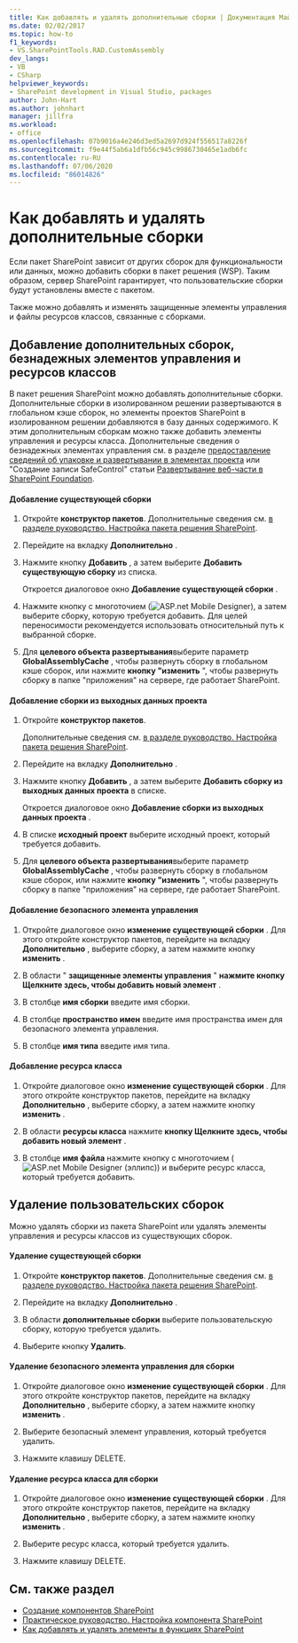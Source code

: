 ```yaml
---
title: Как добавлять и удалять дополнительные сборки | Документация Майкрософт
ms.date: 02/02/2017
ms.topic: how-to
f1_keywords:
- VS.SharePointTools.RAD.CustomAssembly
dev_langs:
- VB
- CSharp
helpviewer_keywords:
- SharePoint development in Visual Studio, packages
author: John-Hart
ms.author: johnhart
manager: jillfra
ms.workload:
- office
ms.openlocfilehash: 07b9016a4e246d3ed5a2697d924f556517a8226f
ms.sourcegitcommit: f9e44f5ab6a1dfb56c945c9986730465e1adb6fc
ms.contentlocale: ru-RU
ms.lasthandoff: 07/06/2020
ms.locfileid: "86014826"
---
```

# <a name="how-to-add-and-remove-additional-assemblies"></a>Как добавлять и удалять дополнительные сборки
  Если пакет SharePoint зависит от других сборок для функциональности или данных, можно добавить сборки в пакет решения (WSP). Таким образом, сервер SharePoint гарантирует, что пользовательские сборки будут установлены вместе с пакетом.

 Также можно добавлять и изменять защищенные элементы управления и файлы ресурсов классов, связанные с сборками.

## <a name="add-additional-assemblies-safe-controls-and-class-resources"></a>Добавление дополнительных сборок, безнадежных элементов управления и ресурсов классов
 В пакет решения SharePoint можно добавлять дополнительные сборки. Дополнительные сборки в изолированном решении развертываются в глобальном кэше сборок, но элементы проектов SharePoint в изолированном решении добавляются в базу данных содержимого. К этим дополнительным сборкам можно также добавить элементы управления и ресурсы класса. Дополнительные сведения о безнадежных элементах управления см. в разделе [предоставление сведений об упаковке и развертывании в элементах проекта](../sharepoint/providing-packaging-and-deployment-information-in-project-items.md) или "Создание записи SafeControl" статьи [Развертывание веб-части в SharePoint Foundation](/previous-versions/office/developer/sharepoint-2010/cc768621(v=office.14)).

#### <a name="to-add-an-existing-assembly"></a>Добавление существующей сборки

1. Откройте **конструктор пакетов**. Дополнительные сведения см. [в разделе руководство. Настройка пакета решения SharePoint](../sharepoint/how-to-customize-a-sharepoint-solution-package.md).

2. Перейдите на вкладку **Дополнительно** .

3. Нажмите кнопку **Добавить** , а затем выберите **Добавить существующую сборку** из списка.

     Откроется диалоговое окно **Добавление существующей сборки** .

4. Нажмите кнопку с многоточием (![ASP.net Mobile Designer](../sharepoint/media/mwellipsis.gif "Эллипс конструктора ASP.NET для мобильных устройств")), а затем выберите сборку, которую требуется добавить. Для целей переносимости рекомендуется использовать относительный путь к выбранной сборке.

5. Для **целевого объекта развертывания**выберите параметр **GlobalAssemblyCache** , чтобы развернуть сборку в глобальном кэше сборок, или нажмите **кнопку "изменить** ", чтобы развернуть сборку в папке "приложения" на сервере, где работает SharePoint.

#### <a name="to-add-an-assembly-from-project-output"></a>Добавление сборки из выходных данных проекта

1. Откройте **конструктор пакетов**.

     Дополнительные сведения см. [в разделе руководство. Настройка пакета решения SharePoint](../sharepoint/how-to-customize-a-sharepoint-solution-package.md).

2. Перейдите на вкладку **Дополнительно** .

3. Нажмите кнопку **Добавить** , а затем выберите **Добавить сборку из выходных данных проекта** в списке.

     Откроется диалоговое окно **Добавление сборки из выходных данных проекта** .

4. В списке **исходный проект** выберите исходный проект, который требуется добавить.

5. Для **целевого объекта развертывания**выберите параметр **GlobalAssemblyCache** , чтобы развернуть сборку в глобальном кэше сборок, или нажмите **кнопку "изменить** ", чтобы развернуть сборку в папке "приложения" на сервере, где работает SharePoint.

#### <a name="to-add-a-safe-control"></a>Добавление безопасного элемента управления

1. Откройте диалоговое окно **изменение существующей сборки** . Для этого откройте конструктор пакетов, перейдите на вкладку **Дополнительно** , выберите сборку, а затем нажмите кнопку **изменить** .

2. В области " **защищенные элементы управления** " **нажмите кнопку Щелкните здесь, чтобы добавить новый элемент** .

3. В столбце **имя сборки** введите имя сборки.

4. В столбце **пространство имен** введите имя пространства имен для безопасного элемента управления.

5. В столбце **имя типа** введите имя типа.

#### <a name="to-add-a-class-resource"></a>Добавление ресурса класса

1. Откройте диалоговое окно **изменение существующей сборки** . Для этого откройте конструктор пакетов, перейдите на вкладку **Дополнительно** , выберите сборку, а затем нажмите кнопку **изменить** .

2. В области **ресурсы класса** нажмите **кнопку Щелкните здесь, чтобы добавить новый элемент** .

3. В столбце **имя файла** нажмите кнопку с многоточием (![ASP.net Mobile Designer (эллипс](../sharepoint/media/mwellipsis.gif "Эллипс конструктора ASP.NET для мобильных устройств"))) и выберите ресурс класса, который требуется добавить.

## <a name="delete-custom-assemblies"></a>Удаление пользовательских сборок
 Можно удалять сборки из пакета SharePoint или удалять элементы управления и ресурсы классов из существующих сборок.

#### <a name="to-delete-an-existing-assembly"></a>Удаление существующей сборки

1. Откройте **конструктор пакетов**. Дополнительные сведения см. [в разделе руководство. Настройка пакета решения SharePoint](../sharepoint/how-to-customize-a-sharepoint-solution-package.md).

2. Перейдите на вкладку **Дополнительно** .

3. В области **дополнительные сборки** выберите пользовательскую сборку, которую требуется удалить.

4. Выберите кнопку **Удалить**.

#### <a name="to-delete-a-safe-control-for-an-assembly"></a>Удаление безопасного элемента управления для сборки

1. Откройте диалоговое окно **изменение существующей сборки** . Для этого откройте конструктор пакетов, перейдите на вкладку **Дополнительно** , выберите сборку, а затем нажмите кнопку **изменить** .

2. Выберите безопасный элемент управления, который требуется удалить.

3. Нажмите клавишу DELETE.

#### <a name="to-delete-a-class-resource-for-an-assembly"></a>Удаление ресурса класса для сборки

1. Откройте диалоговое окно **изменение существующей сборки** . Для этого откройте конструктор пакетов, перейдите на вкладку **Дополнительно** , выберите сборку, а затем нажмите кнопку **изменить** .

2. Выберите ресурс класса, который требуется удалить.

3. Нажмите клавишу DELETE.

## <a name="see-also"></a>См. также раздел
- [Создание компонентов SharePoint](../sharepoint/creating-sharepoint-features.md)
- [Практическое руководство. Настройка компонента SharePoint](../sharepoint/how-to-customize-a-sharepoint-feature.md)
- [Как добавлять и удалять элементы в функциях SharePoint](../sharepoint/how-to-add-and-remove-items-to-sharepoint-features.md)
